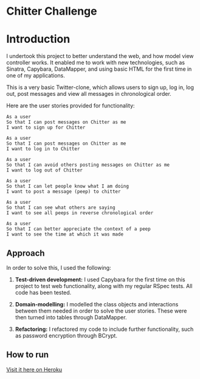 Chitter Challenge
=================

# Introduction
I undertook this project to better understand the web, and how model view controller works. It enabled me to work with new technologies, such as Sinatra, Capybara, DataMapper, and using basic HTML for the first time in one of my applications.

This is a very basic Twitter-clone, which allows users to sign up, log in, log out, post messages and view all messages in chronological order.

Here are the user stories provided for functionality:

```
As a user
So that I can post messages on Chitter as me
I want to sign up for Chitter

As a user
So that I can post messages on Chitter as me
I want to log in to Chitter

As a user
So that I can avoid others posting messages on Chitter as me
I want to log out of Chitter

As a user
So that I can let people know what I am doing  
I want to post a message (peep) to chitter

As a user
So that I can see what others are saying  
I want to see all peeps in reverse chronological order

As a user
So that I can better appreciate the context of a peep
I want to see the time at which it was made
```

## Approach

In order to solve this, I used the following:

1. **Test-driven development:** I used Capybara for the first time on this project to test web functionality, along with my regular RSpec tests. All code has been tested.

2. **Domain-modelling:** I modelled the class objects and interactions between them needed in order to solve the user stories. These were then turned into tables through DataMapper.

3. **Refactoring:** I refactored my code to include further functionality, such as password encryption through BCrypt.


## How to run
[Visit it here on Heroku](https://chitter-challenge-ff.herokuapp.com/users/new)
